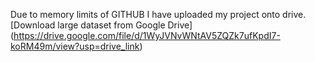 Due to memory limits of GITHUB I have uploaded my project onto drive.
[Download large dataset from Google Drive] (https://drive.google.com/file/d/1WyJVNvWNtAV5ZQZk7ufKpdI7-koRM49m/view?usp=drive_link)
